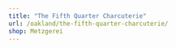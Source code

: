 ```yaml
---
title: "The Fifth Quarter Charcuterie"
url: /oakland/the-fifth-quarter-charcuterie/
shop: Metzgerei
---
```


